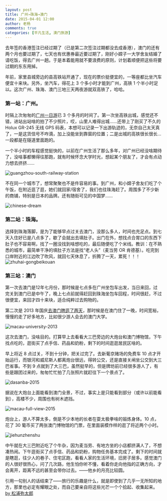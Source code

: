 ```yaml
---
layout: post
title: 广州→珠海→澳门
date: 2015-04-01 12:00
author: 老杨
comments: true
categories: [平凡生活, 澳门旅游]
---
```

去年签的香港签注已经过期了（已是第二次签注过期都没去成香港），澳门的还有两个月也要过期了，七天也有优惠券最近要过期了，刚好小嫦子一大学舍友结婚了请吃饭，得去广州一趟。于是本着能用就不要浪费的原则，计划着顺便把这些将要过期的东东用掉。

<!--more-->

年前，家里县城旁边的县高铁站开通了，现在的票价挺便宜的，一等座都比坐汽车便宜十来块。另外，坐汽车，得花上 3 个多小时才能到广州，高铁 1 个半小时足以。这次广州、珠海、澳门三地三天两夜游就双高铁了，哈哈。

<h3>第一站：广州。</h3>
时隔上次匆匆的<a href="http://cyhour.com/142" target="_blank">广州一日游</a>已 3 个多月的时间了。第一次坐高铁出城，感觉还不错，进站出站啥的拍了不少照片，哎，山里人难得出城……还带上了刚买了不久的 Holux GR-245 无线 GPS 码表，本想可以记录一下出游轨迹的，无奈自己太天真了，一是这货信号不咋滴，加上没能坐到靠窗的位置；二是出城的高铁很长很长…一段都是在隧道里面跑的。

一个半小时的车程感觉挺快的，以前在广州生活了那么多年，对广州已经没啥期待了，没啥事都懒得往那跑，就有时候怀念大学时光，想起某个朋友了，才会有点动力想去挤挤……

<img src="//cyhour.com/wp-content/uploads/2015/04/guangzhou-south-railway-station.jpg" alt=" guangzhou-south-railway-station " />

不在同一个城市了，想常聚聚也不是件容易的事。到广州，和小嫦子舍友们吃了个午饭，在附近逛了逛，她们就回家/宿舍了，我们也往珠海赶了。周围多了不少新的商铺，特别是日本的品牌。还有随街可见的中国梦……

<img src="//cyhour.com/wp-content/uploads/2015/04/chinese-dream.jpg" alt=" chinese-dream " />

<h3>第二站：珠海。</h3>
选择到珠海落脚，是为了能够早点过关去澳门，没那么多人，时间也充足点。到七天入住好已是八点多了，歇了会就出去填肚子。出门在外，想找点合胃口的东西下肚子也不容易啊，找了一圈没找到啥想吃的，最后随便吃了个米线。教训：在不熟悉的城市，最简单干净的填肚子方法是找“老人头”（麦当劳 OR 肯德基）。吃完到口岸附近的江边吹了吹风，就回七天休息了，折腾了一天，累死！！！

<img src="//cyhour.com/wp-content/uploads/2015/04/zhuhai-gongbeikouan.jpg" alt=" zhuhai-gongbeikouan " />

<h3>第三站：澳门</h3>
第一次去澳门是12年七月份，那时候是七点多在广州坐包车出发，当日来回，过完关到澳门已是中午了，晚上七点前就得赶回到珠海坐包车回程，时间很赶，不过很便宜，来回才四十来块，适合纯粹过去购物的。

第二次是 2013 年国庆<a href="http://cyhour.com/71" target="_blank">去澳门瞎逛了两天</a>，那时候是在澳门住了一晚，时间宽裕，慢慢的走了好多地方，比如很少游人会去的澳门大学。

<img src="//cyhour.com/wp-content/uploads/2015/04/macau-university-2013.jpg" alt=" macau-university-2013 " />

这次去澳门，没啥目的。打算早上去看看大三巴旁边的大炮台和澳门博物馆，下午找点吃的，逛街买了点手信、药品和奶粉，剩下的时间逛逛居民区啥的。

早上将近 8 点过关，不到十分钟，把关过完了。去新葡京赌场的免费车 10 点才开始运行，而银河和威尼斯人都离炮台很远，得转公交，还是直接关闸坐公交到大三巴省事。不到 9 点就到了大三巴，虽然挺早的，但是牌坊前已经很多游人了，有些是跟团过来的，匆匆忙忙拍了几张照片就赶往下一个景点了。

<img src="//cyhour.com/wp-content/uploads/2015/04/dasanba-2015.jpg" alt=" dasanba-2015 " />

据说在大炮台上面能看到澳门全景，不过，事实上是只能看到部分（或许以前能看到），高楼不少，周围也有树木遮挡。

<img src="//cyhour.com/wp-content/uploads/2015/04/macau-full-view-2015.jpg" alt=" macau-full-view-2015 " />

炮台上，游人不算太多，倒是不少本地的长者在耍太极拳啥的锻炼身体。10 点，花了 30 葡币买了两张澳门博物馆的门票，在里面装模作样的逛了将近两个小时。

<img src="//cyhour.com/wp-content/uploads/2015/04/jiehunzhenshu.jpg" alt=" jiehunzhenshu " />

中午就在大三巴附近吃了个牛杂，因为麦当劳、有地方坐的小店都挤满人了，不想凑热闹。下午逛街买了点手信、药品和奶粉，购物任务基本完成了。剩下的时间就是瞎逛，往少人的巷子、住宅区跑，看看人家的生活环境，旧房子居多。感觉澳门的人很好很热心，问了几次路，他生怕你听不懂，看着你走向他指的正确方向，才会离开，距离不远的甚至会带你过去。——他乡的月亮比较圆。

引用一句别人的话结束了——旅行的乐趣是什么，就是即使到了几乎一无所知的地方，那里也必定有耀眼之处，而自己要亲自将这些光芒一个个拾起、收集起来。<a href="http://wufazhuce.com/one/vol.904" target="_blank">by 松浦弥太郎</a>
